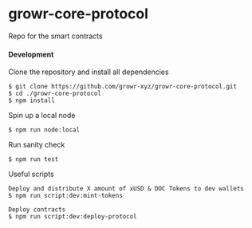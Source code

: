 # growr-core-protocol

Repo for the smart contracts

#### Development

Clone the repository and install all dependencies

```
$ git clone https://github.com/growr-xyz/growr-core-protocol.git
$ cd ./growr-core-protocol
$ npm install
```

Spin up a local node

```
$ npm run node:local
```

Run sanity check

```
$ npm run test
```

Useful scripts

```
Deploy and distribute X amount of xUSD & DOC Tokens to dev wallets
$ npm run script:dev:mint-tokens

Deploy contracts
$ npm run script:dev:deploy-protocol
```
